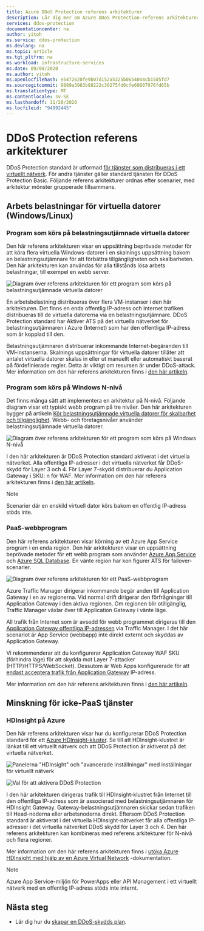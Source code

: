 ```yaml
---
title: Azure DDoS Protection referens arkitekturer
description: Lär dig mer om Azure DDoS Protection-referens arkitekturer.
services: ddos-protection
documentationcenter: na
author: yitoh
ms.service: ddos-protection
ms.devlang: na
ms.topic: article
ms.tgt_pltfrm: na
ms.workload: infrastructure-services
ms.date: 09/08/2020
ms.author: yitoh
ms.openlocfilehash: e5472620fe9b07d152a5325b0654044cb1505fd7
ms.sourcegitcommit: 9889a3983b88222c30275fd0cfe60807976fd65b
ms.translationtype: MT
ms.contentlocale: sv-SE
ms.lasthandoff: 11/20/2020
ms.locfileid: "94992445"
---
```

# <a name="ddos-protection-reference-architectures"></a>DDoS Protection referens arkitekturer

DDoS Protection standard är utformad [för tjänster som distribueras i ett virtuellt nätverk](../virtual-network/virtual-network-for-azure-services.md). För andra tjänster gäller standard tjänsten för DDoS Protection Basic. Följande referens arkitekturer ordnas efter scenarier, med arkitektur mönster grupperade tillsammans.

## <a name="virtual-machine-windowslinux-workloads"></a>Arbets belastningar för virtuella datorer (Windows/Linux)

### <a name="application-running-on-load-balanced-vms"></a>Program som körs på belastningsutjämnade virtuella datorer

Den här referens arkitekturen visar en uppsättning beprövade metoder för att köra flera virtuella Windows-datorer i en skalnings uppsättning bakom en belastningsutjämnare för att förbättra tillgängligheten och skalbarheten. Den här arkitekturen kan användas för alla tillstånds lösa arbets belastningar, till exempel en webb server.

![Diagram över referens arkitekturen för ett program som körs på belastningsutjämnade virtuella datorer](./media/ddos-best-practices/image-9.png)

En arbetsbelastning distribueras över flera VM-instanser i den här arkitekturen. Det finns en enda offentlig IP-adress och Internet trafiken distribueras till de virtuella datorerna via en belastningsutjämnare. DDoS Protection standard har Aktiver ATS på det virtuella nätverket för belastningsutjämnaren i Azure (Internet) som har den offentliga IP-adress som är kopplad till den.

Belastningsutjämnaren distribuerar inkommande Internet-begäranden till VM-instanserna. Skalnings uppsättningar för virtuella datorer tillåter att antalet virtuella datorer skalas in eller ut manuellt eller automatiskt baserat på fördefinierade regler. Detta är viktigt om resursen är under DDoS-attack. Mer information om den här referens arkitekturen finns i [den här artikeln](/azure/architecture/reference-architectures/virtual-machines-windows/multi-vm).

### <a name="application-running-on-windows-n-tier"></a>Program som körs på Windows N-nivå

Det finns många sätt att implementera en arkitektur på N-nivå. Följande diagram visar ett typiskt webb program på tre nivåer. Den här arkitekturen bygger på artikeln [Kör belastningsutjämnade virtuella datorer för skalbarhet och tillgänglighet](/azure/architecture/reference-architectures/virtual-machines-windows/multi-vm). Webb- och företagsnivåer använder belastningsutjämnade virtuella datorer.

![Diagram över referens arkitekturen för ett program som körs på Windows N-nivå](./media/ddos-best-practices/image-10.png)

I den här arkitekturen är DDoS Protection standard aktiverat i det virtuella nätverket. Alla offentliga IP-adresser i det virtuella nätverket får DDoS-skydd för Layer 3 och 4. För Layer 7-skydd distribuerar du Application Gateway i SKU: n för WAF. Mer information om den här referens arkitekturen finns i [den här artikeln](/azure/architecture/reference-architectures/virtual-machines-windows/n-tier).

> [!NOTE]
> Scenarier där en enskild virtuell dator körs bakom en offentlig IP-adress stöds inte.

### <a name="paas-web-application"></a>PaaS-webbprogram

Den här referens arkitekturen visar körning av ett Azure App Service program i en enda region. Den här arkitekturen visar en uppsättning beprövade metoder för ett webb program som använder [Azure App Service](https://azure.microsoft.com/documentation/services/app-service/) och [Azure SQL Database](https://azure.microsoft.com/documentation/services/sql-database/).
En vänte region har kon figurer ATS för failover-scenarier.

![Diagram över referens arkitekturen för ett PaaS-webbprogram](./media/ddos-best-practices/image-11.png)

Azure Traffic Manager dirigerar inkommande begär anden till Application Gateway i en av regionerna. Vid normal drift dirigerar den förfrågningar till Application Gateway i den aktiva regionen. Om regionen blir otillgänglig, Traffic Manager växlar över till Application Gateway i vänte läge.

All trafik från Internet som är avsedd för webb programmet dirigeras till den [Application Gateway offentliga IP-adressen](../application-gateway/application-gateway-web-app-overview.md) via Traffic Manager. I det här scenariot är App Service (webbapp) inte direkt externt och skyddas av Application Gateway. 

Vi rekommenderar att du konfigurerar Application Gateway WAF SKU (förhindra läge) för att skydda mot Layer 7-attacker (HTTP/HTTPS/WebSocket). Dessutom är Web Apps konfigurerade för att [endast acceptera trafik från Application Gateway](https://azure.microsoft.com/blog/ip-and-domain-restrictions-for-windows-azure-web-sites/) IP-adress.

Mer information om den här referens arkitekturen finns i [den här artikeln](/azure/architecture/reference-architectures/app-service-web-app/multi-region).

## <a name="mitigation-for-non-web-paas-services"></a>Minskning för icke-PaaS tjänster

### <a name="hdinsight-on-azure"></a>HDInsight på Azure

Den här referens arkitekturen visar hur du konfigurerar DDoS Protection standard för ett [Azure HDInsight-kluster](../hdinsight/index.yml). Se till att HDInsight-klustret är länkat till ett virtuellt nätverk och att DDoS Protection är aktiverat på det virtuella nätverket.

![Panelerna "HDInsight" och "avancerade inställningar" med inställningar för virtuellt nätverk](./media/ddos-best-practices/image-12.png)

![Val för att aktivera DDoS Protection](./media/ddos-best-practices/image-13.png)

I den här arkitekturen dirigeras trafik till HDInsight-klustret från Internet till den offentliga IP-adress som är associerad med belastningsutjämnaren för HDInsight Gateway. Gateway-belastningsutjämnaren skickar sedan trafiken till Head-noderna eller arbetsnoderna direkt. Eftersom DDoS Protection standard är aktiverat i det virtuella HDInsight-nätverket får alla offentliga IP-adresser i det virtuella nätverket DDoS skydd för Layer 3 och 4. Den här referens arkitekturen kan kombineras med referens arkitekturer för N-nivå och flera regioner.

Mer information om den här referens arkitekturen finns i [utöka Azure HDInsight med hjälp av en Azure Virtual Network](../hdinsight/hdinsight-plan-virtual-network-deployment.md?toc=%2fazure%2fvirtual-network%2ftoc.json) -dokumentation.


> [!NOTE]
> Azure App Service-miljön för PowerApps eller API Management i ett virtuellt nätverk med en offentlig IP-adress stöds inte internt.

## <a name="next-steps"></a>Nästa steg

- Lär dig hur du [skapar en DDoS-skydds plan](manage-ddos-protection.md).